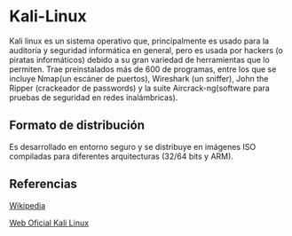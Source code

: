 # Kali-Linux
Kali linux es un sistema operativo que, principalmente es usado para la auditoría y seguridad informática en general, pero es usada por hackers (o piratas informáticos) debido a su gran variedad de herramientas que lo permiten.
Trae preinstalados más de 600 de programas, entre los que se incluye Nmap(un escáner de puertos), Wireshark (un sniffer), John the Ripper (crackeador de passwords) y la suite Aircrack-ng(software para pruebas de seguridad en redes inalámbricas).
## Formato de distribución
Es desarrollado en entorno seguro y se distribuye en imágenes ISO compiladas para diferentes arquitecturas (32/64 bits y ARM).
## Referencias
[Wikipedia](https://es.wikipedia.org/wiki/Kali_Linux)

[Web Oficial Kali Linux](https://www.kali.org)
